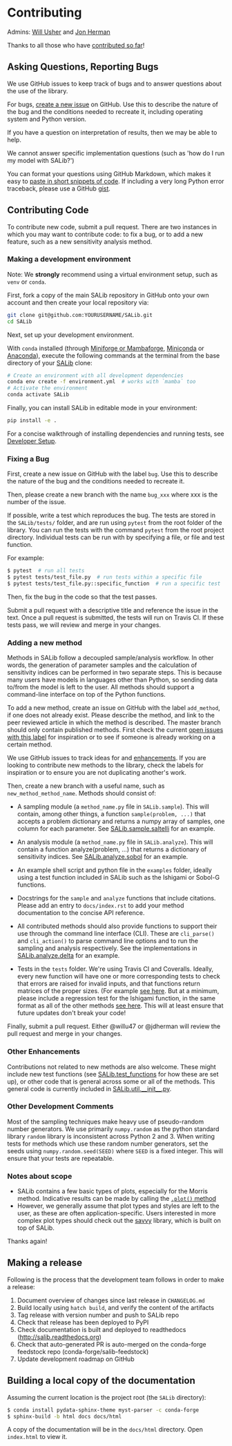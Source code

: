 # Contributing

Admins: [Will Usher](https://github.com/willu47) and [Jon Herman](https://github.com/jdherman)

Thanks to all those who have [contributed so far](https://github.com/SALib/SALib/graphs/contributors)!

## Asking Questions, Reporting Bugs

We use GitHub issues to keep track of bugs and to answer questions about the use
of the library.

For bugs, [create a new issue](https://github.com/SALib/SALib/issues/new)
on GitHub. Use this to describe the nature of the bug and
the conditions needed to recreate it, including operating system and Python version.

If you have a question on interpretation of results, then we may be able to help.

We cannot answer specific implementation questions (such as 'how do I run my model
with SALib?')

You can format your questions using GitHub Markdown, which makes it easy to [paste in short snippets of code](https://help.github.com/articles/creating-and-highlighting-code-blocks/). If including a very long Python error traceback, please use a GitHub [gist](https://gist.github.com/).

## Contributing Code

To contribute new code, submit a pull request. There are two instances in which you may want to contribute code: to fix a bug, or to add a new feature, such as a new sensitivity analysis method.

### Making a development environment

Note: We **strongly** recommend using a virtual environment setup, such as
`venv` or `conda`.

First, fork a copy of the main SALib repository in GitHub onto your own
account and then create your local repository via:

```sh
git clone git@github.com:YOURUSERNAME/SALib.git
cd SALib
```

Next, set up your development environment.

With `conda` installed (through
[Miniforge or Mambaforge](https://github.com/conda-forge/miniforge),
[Miniconda](https://docs.conda.io/en/latest/miniconda.html) or
[Anaconda](https://www.anaconda.com/products/individual)), execute the
following commands at the terminal from the base directory of your
[SALib](https://github.com/SALib/SALib) clone:

```sh
# Create an environment with all development dependencies
conda env create -f environment.yml  # works with `mamba` too
# Activate the environment
conda activate SALib
```

Finally, you can install SALib in editable mode in your environment:

```sh
pip install -e .
```

For a concise walkthrough of installing dependencies and running tests,
see [Developer Setup](docs/developer_setup.md).

### Fixing a Bug

First, create a new issue on GitHub with the label `bug`. Use this to describe the nature of the bug and the conditions needed to recreate it.

Then, please create a new branch with the name `bug_xxx` where xxx is the number of the issue.

If possible, write a test which reproduces the bug. The tests are stored in the `SALib/tests/` folder, and are run using `pytest` from the root folder of the library.
You can run the tests with the command `pytest` from the root project directory. Individual tests can be run with by specifying a file, or file and test function.

For example:

```bash
$ pytest  # run all tests
$ pytest tests/test_file.py  # run tests within a specific file
$ pytest tests/test_file.py::specific_function  # run a specific test
```

Then, fix the bug in the code so that the test passes.

Submit a pull request with a descriptive title and reference the issue in the text. Once a pull request is submitted, the tests will run on Travis CI. If these tests pass, we will review and merge in your changes.

### Adding a new method

Methods in SALib follow a decoupled sample/analysis workflow. In other words, the generation of parameter samples and the calculation of sensitivity indices can be performed in two separate steps. This is because many users have models in languages other than Python, so sending data to/from the model is left to the user. All methods should support a command-line interface on top of the Python functions.

To add a new method, create an issue on GitHub with the label `add_method`, if one does not already exist. Please describe the method, and link to the peer reviewed article in which the method is described. The master branch should only contain published methods. First check the current [open issues with this label](https://github.com/SALib/SALib/labels/add_method) for inspiration or to see if someone is already working on a certain method.

We use GitHub issues to track ideas for  and [enhancements](https://github.com/SALib/SALib/labels/enhancement).  If you are looking to contribute new methods to the library, check the labels for inspiration or to ensure you are not duplicating another's work.

Then, create a new branch with a useful name, such as `new_method_method_name`. Methods should consist of:

* A sampling module (a `method_name.py` file in `SALib.sample`). This will contain, among other things, a function `sample(problem, ...)` that accepts a problem dictionary and returns a numpy array of samples, one column for each parameter. See [SALib.sample.saltelli](https://github.com/SALib/SALib/blob/main/SALib/sample/saltelli.py) for an example.

* An analysis module (a `method_name.py` file in `SALib.analyze`). This will contain a function analyze(problem, ...) that returns a dictionary of sensitivity indices. See [SALib.analyze.sobol](https://github.com/SALib/SALib/blob/main/SALib/analyze/sobol.py) for an example.

* An example shell script and python file in the `examples` folder, ideally using a test function included in SALib such as the Ishigami or Sobol-G functions.

* Docstrings for the `sample` and `analyze` functions that include citations. Please add an entry to `docs/index.rst` to add your method documentation to the concise API reference.

* All contributed methods should also provide functions to support their use through the command line interface (CLI). These are `cli_parse()` and `cli_action()` to parse command line options and to run the sampling and analysis respectively. See the implementations in [SALib.analyze.delta](https://github.com/SALib/SALib/blob/consolidate-cli/SALib/analyze/delta.py) for an example.

* Tests in the `tests` folder.  We're using Travis CI and Coveralls. Ideally, every new function will have one or more corresponding tests to check that errors are raised for invalid inputs, and that functions return matrices of the proper sizes. (For example [see here](https://github.com/SALib/SALib/blob/main/tests/test_sobol.py). But at a minimum, please include a regression test for the Ishigami function, in the same format as all of the other methods [see here](https://github.com/SALib/SALib/blob/main/tests/test_regression.py). This will at least ensure that future updates don't break your code!

Finally, submit a pull request. Either @willu47 or @jdherman will review the pull request and merge in your changes.


### Other Enhancements

Contributions not related to new methods are also welcome. These might include new test functions (see [SALib.test_functions](https://github.com/SALib/SALib/tree/main/SALib/test_functions) for how these are set up), or other code that is general across some or all of the methods. This general code is currently included in [SALib.util.\_\_init\_\_.py](https://github.com/SALib/SALib/blob/main/SALib/util/__init__.py).


### Other Development Comments

Most of the sampling techniques make heavy use of pseudo-random number
generators.
We use primarily `numpy.random` as the python standard library
`random` library is inconsistent across Python 2 and 3.
When writing tests for methods which use these random number generators, set the seeds using `numpy.random.seed(SEED)`
where `SEED` is a fixed integer.
This will ensure that your tests are repeatable.

### Notes about scope

* SALib contains a few basic types of plots, especially for the Morris method. Indicative results can be made by calling the [`.plot()` method](https://salib.readthedocs.io/en/main/basics.html#basic-plotting)
* However, we generally assume that plot types and styles are left to the user, as these are often application-specific. Users interested in more complex plot types should check out the [savvy](https://github.com/houghb/savvy) library, which is built on top of SALib.

Thanks again!

## Making a release

Following is the process that the development team follows in order to make
a release:

1. Document overview of changes since last release in `CHANGELOG.md`
2. Build locally using `hatch build`, and verify the content of the artifacts
3. Tag release with version number and push to SALib repo
4. Check that release has been deployed to PyPI
5. Check documentation is built and deployed to readthedocs (http://salib.readthedocs.org)
6. Check that auto-generated PR is auto-merged on the conda-forge feedstock repo (conda-forge/salib-feedstock)
7. Update development roadmap on GitHub

## Building a local copy of the documentation

Assuming the current location is the project root (the `SALib` directory):

```bash
$ conda install pydata-sphinx-theme myst-parser -c conda-forge
$ sphinx-build -b html docs docs/html
```

A copy of the documentation will be in the `docs/html` directory.
Open `index.html` to view it.
